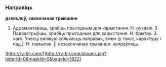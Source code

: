 ### Направіць
**дзеяслоў, закончанае трыванне**

1. Адрамантаваць, зрабіць прыгодным для карыстання. Н. рухавік. 2. Падвастрыўшы, зрабіць прыгодным для карыстання. Н. брытву. З. чаго. Унесці вялікую колькасць паправак, змен (у тэкст, карэктуру і пад.). Н. памылак. || незакончанае трыванне: напраўляць.

<a rel="author">[http://rv-blr.com/](http://rv-blr.com/slounik.jsp?letterId=0&maskId=0&pageId=1822)</a>
